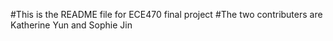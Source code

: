 #This is the README file for ECE470 final project
#The two contributers are Katherine Yun and Sophie Jin
